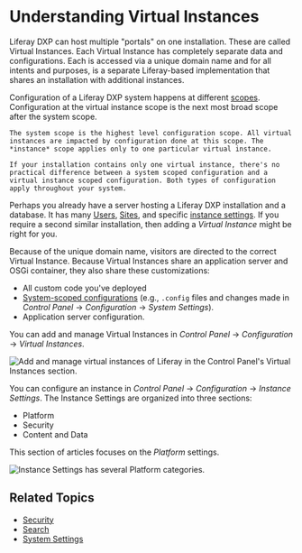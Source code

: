 # Understanding Virtual Instances

Liferay DXP can host multiple "portals" on one installation. These are called Virtual Instances. Each Virtual Instance has completely separate data and configurations. Each is accessed via a unique domain name and for all intents and purposes, is a separate Liferay-based implementation that shares an installation with additional instances.

Configuration of a Liferay DXP system happens at different [scopes](../understanding-configuration-scope.md). Configuration at the virtual instance scope is the next most broad scope after the system scope. 

```{important}
The system scope is the highest level configuration scope. All virtual instances are impacted by configuration done at this scope. The *instance* scope applies only to one particular virtual instance.

If your installation contains only one virtual instance, there's no practical difference between a system scoped configuration and a virtual instance scoped configuration. Both types of configuration apply throughout your system.
```

Perhaps you already have a server hosting a Liferay DXP installation and a database. It has many [Users](../../../users-and-permissions/users/understanding-users.md), [Sites](../../site-building.md), and specific [instance settings](.//instance-configuration.md). If you require a second similar installation, then adding a *Virtual Instance* might be right for you.

Because of the unique domain name, visitors are directed to the correct Virtual Instance. Because Virtual Instances share an application server and OSGi container, they also share these customizations: 

*  All custom code you've deployed
*  [System-scoped configurations](../system-settings.md) (e.g., `.config` files and changes made in *Control Panel* &rarr; *Configuration* &rarr; *System Settings*). 
*  Application server configuration.

You can add and manage Virtual Instances in *Control Panel* &rarr; *Configuration* &rarr; *Virtual Instances*.

![Add and manage virtual instances of Liferay in the Control Panel's Virtual Instances section.](./understanding-virtual-instances/images/01.png)

You can configure an instance in *Control Panel* &rarr; *Configuration* &rarr; *Instance Settings*. The Instance Settings are organized into three sections: 

* Platform
* Security 
* Content and Data

This section of articles focuses on the *Platform* settings. 

![Instance Settings has several Platform categories.](./understanding-virtual-instances/images/02.png)

## Related Topics

* [Security](../../../installation-and-upgrades/securing-liferay.md)
* [Search](./../../using-search.md)
* [System Settings](../system-settings.md)